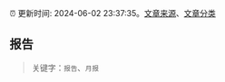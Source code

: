 :alarm_clock: 更新时间: 2024-06-02 23:37:35。[文章来源](/README.md)、[文章分类](/TAGS.md)

## 报告


> 关键字：`报告`、`月报`



